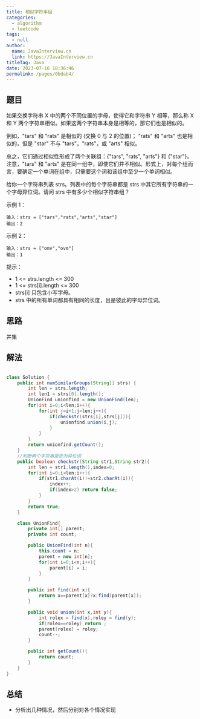 ```yaml
---
title: 相似字符串组
categories: 
  - algorithm
  - leetcode
tags: 
  - null
author: 
  name: JavaInterview.cn
  link: https://JavaInterview.cn
titleTag: Java
date: 2023-07-16 18:36:46
permalink: /pages/0bdab4/
---
```



## 题目

如果交换字符串 X 中的两个不同位置的字母，使得它和字符串 Y 相等，那么称 X 和 Y 两个字符串相似。如果这两个字符串本身是相等的，那它们也是相似的。

例如，"tars" 和 "rats" 是相似的 (交换 0 与 2 的位置)； "rats" 和 "arts" 也是相似的，但是 "star" 不与 "tars"，"rats"，或 "arts" 相似。

总之，它们通过相似性形成了两个关联组：{"tars", "rats", "arts"} 和 {"star"}。注意，"tars" 和 "arts" 是在同一组中，即使它们并不相似。形式上，对每个组而言，要确定一个单词在组中，只需要这个词和该组中至少一个单词相似。

给你一个字符串列表 strs。列表中的每个字符串都是 strs 中其它所有字符串的一个字母异位词。请问 strs 中有多少个相似字符串组？



示例 1：

    输入：strs = ["tars","rats","arts","star"]
    输出：2
示例 2：

    输入：strs = ["omv","ovm"]
    输出：1


提示：

* 1 <= strs.length <= 300
* 1 <= strs[i].length <= 300
* strs[i] 只包含小写字母。
* strs 中的所有单词都具有相同的长度，且是彼此的字母异位词。


## 思路

并集      

## 解法
```java

class Solution {
    public int numSimilarGroups(String[] strs) {
        int len = strs.length;
        int len1 = strs[0].length();
        UnionFind unionfind = new UnionFind(len);
        for(int i=0;i<len;i++){
            for(int j=i+1;j<len;j++){
                if(checkstr(strs[i],strs[j])){
                    unionfind.union(i,j);
                }
            }
        }
        return unionfind.getCount();
    }
    //判断两个字符串是否为异位词
    public boolean checkstr(String str1,String str2){
        int len = str1.length(),index=0;
        for(int i=0;i<len;i++){
            if(str1.charAt(i)!=str2.charAt(i)){
                index++;
                if(index>2) return false;
            }
        }
        return true;
    }

    class UnionFind{
        private int[] parent;
        private int count;

        public UnionFind(int n){
            this.count = n;
            parent = new int[n];
            for(int i=0;i<n;i++){
                parent[i] = i;
            }
        }

        public int find(int x){
            return x==parent[x]?x:find(parent[x]);
        }

        public void union(int x,int y){
            int rolex = find(x),roley = find(y);
            if(rolex==roley) return ;
            parent[rolex] = roley;
            count--;
        }

        public int getCount(){
            return count;
        }
    }
}
```

## 总结

- 分析出几种情况，然后分别对各个情况实现 
